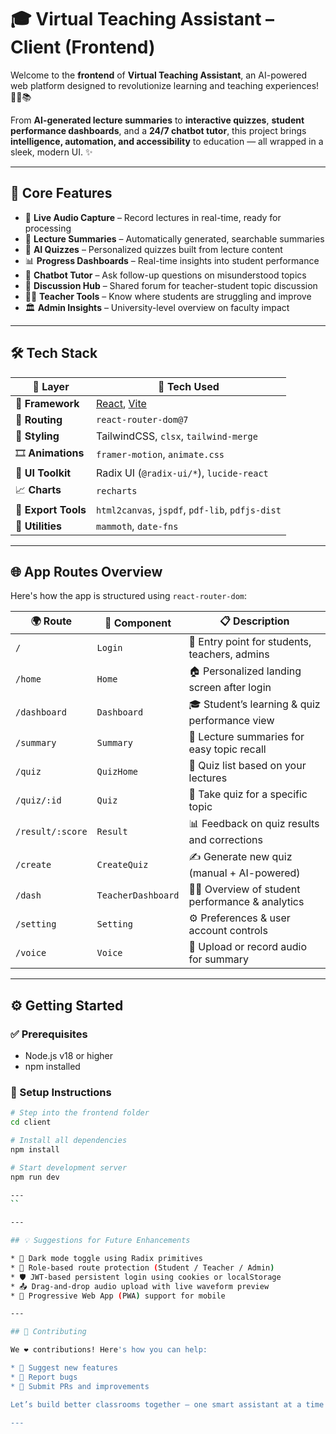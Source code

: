 # 🎓 Virtual Teaching Assistant – Client (Frontend)

Welcome to the **frontend** of **Virtual Teaching Assistant**, an AI-powered web platform designed to revolutionize learning and teaching experiences! 🧑‍🏫📚

From **AI-generated lecture summaries** to **interactive quizzes**, **student performance dashboards**, and a **24/7 chatbot tutor**, this project brings **intelligence, automation, and accessibility** to education — all wrapped in a sleek, modern UI. ✨

---

## 🌟 Core Features

- 🎤 **Live Audio Capture** – Record lectures in real-time, ready for processing
- 🧾 **Lecture Summaries** – Automatically generated, searchable summaries
- 🧠 **AI Quizzes** – Personalized quizzes built from lecture content
- 📊 **Progress Dashboards** – Real-time insights into student performance
- 🤖 **Chatbot Tutor** – Ask follow-up questions on misunderstood topics
- 💬 **Discussion Hub** – Shared forum for teacher-student topic discussion
- 🧑‍🏫 **Teacher Tools** – Know where students are struggling and improve
- 🏛️ **Admin Insights** – University-level overview on faculty impact

---

## 🛠️ Tech Stack

| 🔧 Layer            | 🚀 Tech Used                                                                 |
|--------------------|------------------------------------------------------------------------------|
| 🧱 **Framework**    | [React](https://react.dev/), [Vite](https://vitejs.dev/)                     |
| 🧭 **Routing**      | `react-router-dom@7`                                                         |
| 🎨 **Styling**      | TailwindCSS, `clsx`, `tailwind-merge`                                       |
| 🎞️ **Animations**   | `framer-motion`, `animate.css`                                              |
| 🧩 **UI Toolkit**   | Radix UI (`@radix-ui/*`), `lucide-react`                                    |
| 📈 **Charts**       | `recharts`                                                                   |
| 📑 **Export Tools** | `html2canvas`, `jspdf`, `pdf-lib`, `pdfjs-dist`                             |
| 🧰 **Utilities**    | `mammoth`, `date-fns`                                                        |

---

## 🌐 App Routes Overview

Here's how the app is structured using `react-router-dom`:

| 🌍 Route           | 🔧 Component            | 📋 Description                                  |
|-------------------|------------------------|------------------------------------------------|
| `/`               | `Login`                | 🔐 Entry point for students, teachers, admins  |
| `/home`           | `Home`                 | 🏠 Personalized landing screen after login     |
| `/dashboard`      | `Dashboard`            | 🎓 Student’s learning & quiz performance view  |
| `/summary`        | `Summary`              | 📄 Lecture summaries for easy topic recall     |
| `/quiz`           | `QuizHome`             | 🧪 Quiz list based on your lectures            |
| `/quiz/:id`       | `Quiz`                 | 📝 Take quiz for a specific topic              |
| `/result/:score`  | `Result`               | 📊 Feedback on quiz results and corrections    |
| `/create`         | `CreateQuiz`           | ✍️ Generate new quiz (manual + AI-powered)     |
| `/dash`           | `TeacherDashboard`     | 👩‍🏫 Overview of student performance & analytics|
| `/setting`        | `Setting`              | ⚙️ Preferences & user account controls         |
| `/voice`          | `Voice`                | 🎤 Upload or record audio for summary          |

---

## ⚙️ Getting Started

### ✅ Prerequisites

- Node.js v18 or higher
- npm installed

### 🚀 Setup Instructions

```bash
# Step into the frontend folder
cd client

# Install all dependencies
npm install

# Start development server
npm run dev

---
``

---

## 💡 Suggestions for Future Enhancements

* 🌙 Dark mode toggle using Radix primitives
* 🔐 Role-based route protection (Student / Teacher / Admin)
* 🛡️ JWT-based persistent login using cookies or localStorage
* 📤 Drag-and-drop audio upload with live waveform preview
* 📱 Progressive Web App (PWA) support for mobile

---

## 👥 Contributing

We ❤️ contributions! Here's how you can help:

* 💬 Suggest new features
* 🐛 Report bugs
* 📂 Submit PRs and improvements

Let’s build better classrooms together — one smart assistant at a time! 🚀

---
